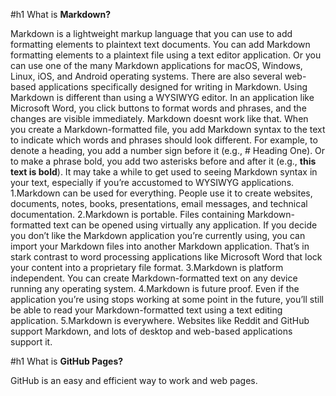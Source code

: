 #h1 What is **Markdown?**

Markdown is a lightweight markup language that you can use to add formatting elements to plaintext text documents.
You can add Markdown formatting elements to a plaintext file using a text editor application.
Or you can use one of the many Markdown applications for macOS, Windows, Linux, iOS, and Android operating systems.
There are also several web-based applications specifically designed for writing in Markdown.
Using Markdown is different than using a WYSIWYG editor.
In an application like Microsoft Word, you click buttons to format words and phrases, and the changes are visible immediately. Markdown doesnt work like that.
When you create a Markdown-formatted file, you add Markdown syntax to the text to indicate which words and phrases should look different.
For example, to denote a heading, you add a number sign before it (e.g., # Heading One).
Or to make a phrase bold, you add two asterisks before and after it (e.g., **this text is bold**). It may take a while to get used to seeing Markdown syntax in your text, especially if you’re accustomed to WYSIWYG applications.
1.Markdown can be used for everything. People use it to create websites, documents, notes, books, presentations, email messages, and technical documentation.
2.Markdown is portable. Files containing Markdown-formatted text can be opened using virtually any application. If you decide you don’t like the Markdown application you’re currently using, you can import your Markdown files into another Markdown application. That’s in stark contrast to word processing applications like Microsoft Word that lock your content into a proprietary file format.
3.Markdown is platform independent. You can create Markdown-formatted text on any device running any operating system.
4.Markdown is future proof. Even if the application you’re using stops working at some point in the future, you’ll still be able to read your Markdown-formatted text using a text editing application. 
5.Markdown is everywhere. Websites like Reddit and GitHub support Markdown, and lots of desktop and web-based applications support it.

#h1 What is **GitHub Pages?**

GitHub is an easy and efficient way to work and web pages. 
